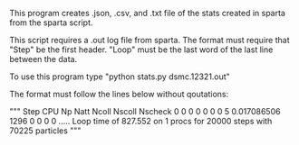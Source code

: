 This program creates .json, .csv, and .txt file of the stats created in sparta from the sparta script.


This script requires a .out log file from sparta. The format must require that "Step" be the first header.
"Loop" must be the last word of the last line between the data.

To use this program type "python stats.py dsmc.12321.out" 


The format must follow the lines below without qoutations:

"""
    Step CPU Np Natt Ncoll Nscoll Nscheck 
       0            0        0        0        0        0        0 
       5  0.017086506     1296        0        0        0        0
        ..... 
    Loop time of 827.552 on 1 procs for 20000 steps with 70225 particles
"""
